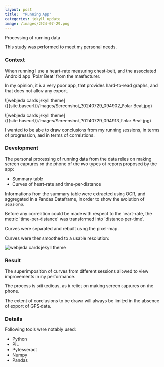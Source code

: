 ```yaml
---
layout: post
title:  "Running App"
categories: jekyll update
image: /images/2024-07-29.png
---
```


Processing of running data

This study was performed to meet my personal needs.

<h3>Context</h3>

When running I use a heart-rate measuring chest-belt, and the associated Android app 'Polar Beat' from the maufacturer.

In my opinion, it is a very poor app, that provides hard-to-read graphs, and that does not allow any export.

![webjeda cards jekyll theme]({{site.baseurl}}/images/Screenshot_20240729_094902_Polar Beat.jpg)
<div class="mt20"></div>

![webjeda cards jekyll theme]({{site.baseurl}}/images/Screenshot_20240729_094913_Polar Beat.jpg)
<div class="mt20"></div>

I wanted to be able to draw conclusions from my running sessions, in terms of progression, and in terms of correlations.

<h3>Development</h3>

The personal processing of running data from the data relies on making screen captures on the phone of the two types of reports proposed by the app:
<ul class="list-group">
  <li class="list-group-item">Summary table</li>
  <li class="list-group-item">Curves of heart-rate and time-per-distance</li>
</ul>

<div class="mt20"></div>

Informations from the summary table were extracted using OCR, and aggregated in a Pandas Dataframe, in order to show the evolution of sessions.

Before any correlation could be made with respect to the heart-rate, the metric 'time-per-distance' was transformed into 'distance-per-time'.

Curves were separated and rebuilt using the pixel-map.

Curves were then smoothed to a usable resolution:

![webjeda cards jekyll theme]({{site.baseurl}}/images/2024-07-29.png)
<div class="mt20"></div>

<h3>Result</h3>

The superimposition of curves from different sessions allowed to view improvements in my performance.

The process is still tedious, as it relies on making screen captures on the phone.

The extent of conclusions to be drawn will always be limited in the absence of export of GPS-data.

<h3>Details</h3>

Following tools were notably used:
<ul class="list-group">
  <li class="list-group-item">Python</li>
  <li class="list-group-item">PIL</li>
  <li class="list-group-item">Pytesseract</li>
  <li class="list-group-item">Numpy</li>
  <li class="list-group-item">Pandas</li>
</ul>

